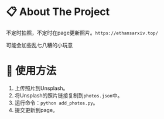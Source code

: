 # 📋 About The Project

不定时拍照，不定时在page更新照片。`https://ethansarxiv.top/`

可能会加些乱七八糟的小玩意

# 🚀 使用方法

1. 上传照片到Unsplash。
2. 将Unsplash的照片链接复制到`photos.json`中。
3. 运行命令：`python add_photos.py`。
4. 提交更新到page。
